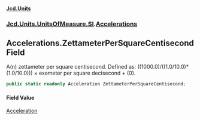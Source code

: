 #### [Jcd.Units](index.md 'index')
### [Jcd.Units.UnitsOfMeasure.SI](Jcd.Units.UnitsOfMeasure.SI.md 'Jcd.Units.UnitsOfMeasure.SI').[Accelerations](Accelerations.md 'Jcd.Units.UnitsOfMeasure.SI.Accelerations')

## Accelerations.ZettameterPerSquareCentisecond Field

A(n) zettameter per square centisecond. Defined as: ((1000.0)/((1.0/10.0)*(1.0/10.0))) × exameter per square decisecond + (0).

```csharp
public static readonly Acceleration ZettameterPerSquareCentisecond;
```

#### Field Value
[Acceleration](Acceleration.md 'Jcd.Units.UnitTypes.Acceleration')